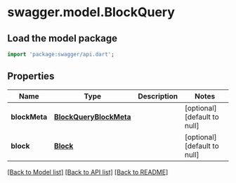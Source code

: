 # swagger.model.BlockQuery

## Load the model package
```dart
import 'package:swagger/api.dart';
```

## Properties
Name | Type | Description | Notes
------------ | ------------- | ------------- | -------------
**blockMeta** | [**BlockQueryBlockMeta**](BlockQueryBlockMeta.md) |  | [optional] [default to null]
**block** | [**Block**](Block.md) |  | [optional] [default to null]

[[Back to Model list]](../README.md#documentation-for-models) [[Back to API list]](../README.md#documentation-for-api-endpoints) [[Back to README]](../README.md)



